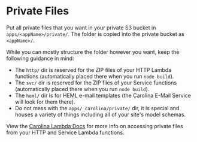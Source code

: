 
# Private Files #

Put all private files that you want in your private S3 bucket in
`apps/<appName>/private/`. The folder is copied into the private bucket as
`<appName>/`.

While you can mostly structure the folder however you want,
keep the following guidance in mind:

* The `http/` dir is reserved for the ZIP files of your HTTP Lambda functions (automatically placed there when you run `node build`).
* The `svc/` dir is reserved for the ZIP files of your Service functions (automatically placed there when you run `node build`).
* The `heml/` dir is for HEML e-mail templates (the Carolina E-Mail Service will look for them there).
* Do not mess with the `apps/_carolina/private/` dir, it is special and houses
a variety of things including all of your site's model schemas.

View the [Carolina Lambda Docs](./C_LAMBDA.md) for more info on accessing
private files from your HTTP and Service Lambda functions.
